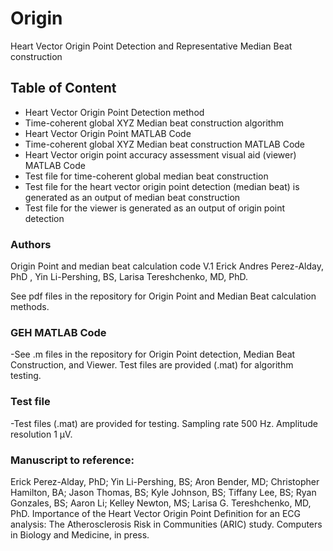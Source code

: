 # Origin
Heart Vector Origin Point Detection and Representative Median Beat construction


 ## Table of Content
   - Heart Vector Origin Point Detection method 
   - Time-coherent global XYZ Median beat construction algorithm 
   - Heart Vector Origin Point MATLAB Code
   - Time-coherent global XYZ Median beat construction MATLAB Code
   - Heart Vector origin point accuracy assessment visual aid (viewer) MATLAB Code
   - Test file for time-coherent global median beat construction
   - Test file for the heart vector origin point detection (median beat) is generated as an output of median beat construction 
   - Test file for the viewer is generated as an output of origin point detection


   
 ### Authors
Origin Point and median beat calculation code V.1
Erick Andres Perez-Alday, PhD , Yin Li-Pershing, BS, Larisa Tereshchenko, MD, PhD.

 See pdf files in the repository for Origin Point and Median Beat calculation methods.
 
 ### GEH MATLAB Code
-See .m files in the repository for Origin Point detection, Median Beat Construction, and Viewer. Test files are provided (.mat) for algorithm testing.


 
### Test file
-Test files (.mat) are provided for testing. Sampling rate 500 Hz. Amplitude resolution 1 µV.



 ### Manuscript to reference:
Erick Perez-Alday, PhD; Yin Li-Pershing, BS; Aron Bender, MD; Christopher Hamilton, BA; Jason Thomas, BS; Kyle Johnson, BS; Tiffany Lee, BS; Ryan Gonzales, BS; Aaron Li; Kelley Newton, MS; Larisa G. Tereshchenko, MD, PhD. Importance of the Heart Vector Origin Point Definition for an ECG analysis: The Atherosclerosis Risk in Communities (ARIC) study. Computers in Biology and Medicine, in press.
